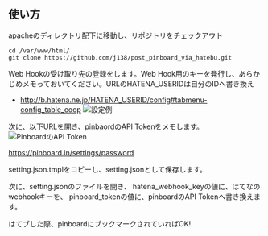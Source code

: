 ## 使い方
apacheのディレクトリ配下に移動し、リポジトリをチェックアウト

```
cd /var/www/html/
git clone https://github.com/j138/post_pinboard_via_hatebu.git
```

Web Hookの受け取り先の登録をします。Web Hook用のキーを発行し、あらかじめメモっておいてください。URLのHATENA_USERIDは自分のIDへ書き換え
 - http://b.hatena.ne.jp/HATENA_USERID/config#tabmenu-config_table_coop
![設定例](http://i.imgur.com/Q6M7R7T.png "設定例")

次に、以下URLを開き、pinbaordのAPI Tokenをメモします。
![PinboardのAPI Token](http://i.imgur.com/sfIEXwA.png "PinboardのAPI Token")

https://pinboard.in/settings/password

setting.json.tmplをコピーし、setting.jsonとして保存します。

次に、setting.jsonのファイルを開き、
hatena_webhook_keyの値に、はてなのwebhookキーを、
pinboard_tokenの値に、pinboardのAPI Tokenへ書き換えます。

はてブした際、pinboardにブックマークされていればOK!

